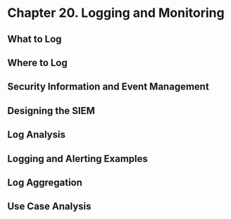 # Chapter 20. Logging and Monitoring


## What to Log


## Where to Log


## Security Information and Event Management


## Designing the SIEM


## Log Analysis


## Logging and Alerting Examples


## Log Aggregation


## Use Case Analysis
